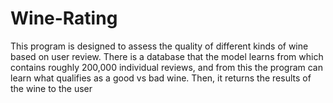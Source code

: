 # Wine-Rating

This program is designed to assess the quality of different kinds of wine based on user review.  There is a database that the model learns from which contains roughly 200,000
individual reviews, and from this the program can learn what qualifies as a good vs bad wine.  Then, it returns the results of the wine to the user
